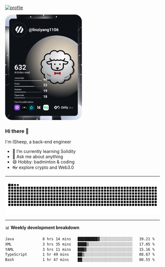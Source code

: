 [![profile](https://user-images.githubusercontent.com/54968314/208005045-e4b42f3b-833d-4242-bfcc-e764865553a2.svg)](https://www.calligrapher.ai/)

<a href="https://app.daily.dev/linziyang1106"><img src="/devcard.png" width="250" alt="ISheep's Dev Card"/></a>

### Hi there 🐏

I'm ISheep, a back-end engineer

- 🔭 I’m currently learning Solidity
- 💬 Ask me about anything
- 😄 Hobby: badminton & coding
- 👓 explore crypto and Web3.0

-------

![](https://raw.githubusercontent.com/ISheepp/ISheepp/output/github-contribution-grid-snake.svg)

-------

📊 **Weekly development breakdown**
<!--START_SECTION:waka-->

```txt
Java             8 hrs 14 mins   █████████▓░░░░░░░░░░░░░░░   39.21 %
XML              3 hrs 35 mins   ████▒░░░░░░░░░░░░░░░░░░░░   17.05 %
YAML             3 hrs 11 mins   ███▓░░░░░░░░░░░░░░░░░░░░░   15.16 %
TypeScript       1 hr 49 mins    ██▒░░░░░░░░░░░░░░░░░░░░░░   08.67 %
Bash             1 hr 47 mins    ██░░░░░░░░░░░░░░░░░░░░░░░   08.55 %
```

<!--END_SECTION:waka-->
